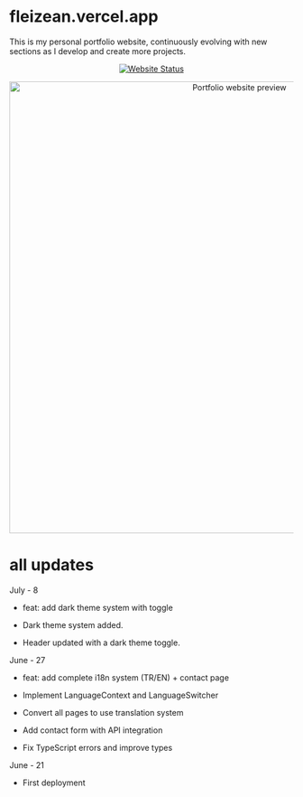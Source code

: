 # fleizean.vercel.app
This is my personal portfolio website, continuously evolving with new sections as I develop and create more projects.

<p align="center">
  <a href="https://fleizean.vercel.app">
    <img src="https://img.shields.io/website?down_color=red&down_message=offline&up_color=green&up_message=online&url=https%3A//fleizean.vercel.app" alt="Website Status"/>
  </a>
</p>

<p align="center">
  <img src="https://image.thum.io/get/width/800/crop/600/noanimate/https://fleizean.vercel.app" alt="Portfolio website preview" width="800"/>
</p>

# all updates
July - 8
- feat: add dark theme system with toggle 

- Dark theme system added.
- Header updated with a dark theme toggle.

June - 27
- feat: add complete i18n system (TR/EN) + contact page

- Implement LanguageContext and LanguageSwitcher
- Convert all pages to use translation system
- Add contact form with API integration
- Fix TypeScript errors and improve types

June - 21
- First deployment
